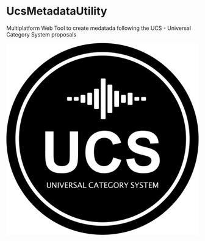 # UcsMetadataUtility
Multiplatform Web Tool to create medatada following the UCS - Universal Category System proposals

![UCS Logo](images/ucs_black_small.png)
